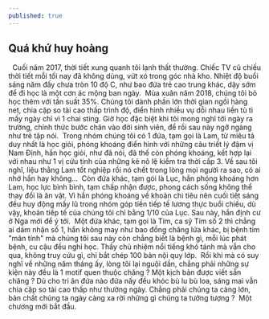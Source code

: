 ```yaml
---
published: true
---
```

## Quá khứ huy hoàng
​
​
Cuối năm 2017, thời tiết xung quanh tôi lạnh thất thường. Chiếc TV cũ chiếu thời tiết mỗi tối nay đã không dùng, vứt xó trong góc nhà kho. Nhiệt độ buổi sáng năm đấy chưa tròn 10 độ C, như bao đứa trẻ cao trung khác, dậy sớm để đi học là một cơn ác mộng ban ngày.
​
Mùa xuân năm 2018, chúng tôi bỏ học thêm với tần suất 35%. Chúng tôi dành phần lớn thời gian ngồi hàng net, chia cặp so tài cao thấp trình độ, điển hình nhiều vụ dỗi nhau liền tù tì mấy ngày chỉ vì 1 chai sting. Giờ học đặc biệt khi tôi mong nghĩ tới ngày ra trường, chính thức bước chân vào đời sinh viên, để rồi sau này ngỡ ngàng như trẻ tập nói.
​
Trong nhóm chúng tôi có 1 đứa, tạm gọi là Lam, từ miêu tả duy nhất là học giỏi, phóng khoáng điển hình với những câu triết lý đậm vị Nam Định, hắn học giỏi, như đã nói, đã thế còn phóng khoáng, kết hợp lại với nhau như 1 vị cứu tinh của những kẻ nô lệ kiểm tra thời cấp 3. Về sau tôi nghĩ, liệu thằng Lam tốt nghiệp rồi nó chết trong lòng mọi người ra sao, có ai nhớ hắn hay không...
​
Còn đứa khác, tạm gói là Lục, hắn phóng khoáng hơn Lam, học lực bình bình, tạm chấp nhận được, phong cách sống không thể thay đổi là ăn vặt. Vì hắn phóng khoáng về khoản chi tiêu nên cuối tiết sáng đều huy động mấy lũ trong nhóm góp tiền tiếp tế lương thực buổi chiều, dù vậy, khoản tiếp tế của chúng tôi chỉ bằng 1/10 của Lục. Sau này, hắn định cư ở Nga mới để ý tới.
​
Một đứa khác, tạm gọi là Tím, ca sỹ Tím số 2 thì chẳng ai dám nhận số 1, hắn không may như bao đồng chăng lứa khác, bị bệnh tim "mãn tính" mà chúng tôi sau này còn chẳng biết là bệnh gì, mỗi lúc phát bệnh, cu cậu đều nghỉ học. Thầy chủ nhiệm nổi tiếng khó tánh mà vẫn cho qua, không truy cứu gì, chỉ bắt chép 100 bản nội quy lớp.
​
Rồi khi mà có suy nghĩ về những năm tháng ấy, lòng tôi lại nguội dần, chẳng phải những sự kiện này đều là 1 motif quen thuộc chăng ? Một kịch bản được viết sẵn chăng ? Dù cho tri ân đứa nào đứa nấy đều khóc bù lu bù loa, sáng mai vẫn chia cặp so tài cao thấp như thường ngày. Chẳng phải chúng ta càng lớn, bản chất chúng ta ngày càng xa rời những gì chúng ta tưởng tượng ?
​
Một chương mới bắt đầu.
